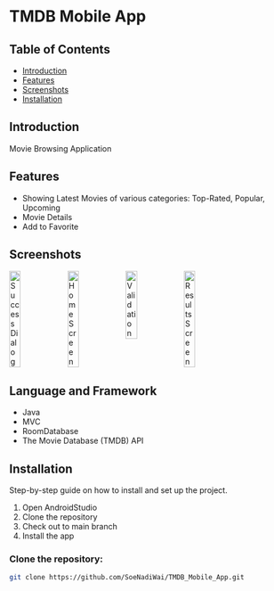 # TMDB Mobile App

## Table of Contents

- [Introduction](#introduction)
- [Features](#features)
- [Screenshots](#screenshots)
- [Installation](#installation)

## Introduction

Movie Browsing Application

## Features

- Showing Latest Movies of various categories: Top-Rated, Popular, Upcoming
- Movie Details
- Add to Favorite

## Screenshots

<div style="display: flex;">
<img src="https://github.com/user-attachments/assets/c78c9b01-0bba-4f4b-82e4-61ff3151949f" alt="Success Dialog" style="width: 20%;"/>
&nbsp; 
<img src="https://github.com/user-attachments/assets/41654a78-832b-4ac1-9ab4-7cebea3e17ce" alt="HomeScreen" style="width: 20%;"/>
&nbsp; 
<img src="https://github.com/user-attachments/assets/68b5dd7e-b851-4fc6-9b65-7bff03a590da" alt="Validation" style="width: 20%;"/>
&nbsp; 
<img src="https://github.com/user-attachments/assets/eb558c5b-2184-4e32-acb7-84da0933b35c" alt="Results Screen" style="width: 20%;"/>
</div>

## Language and Framework
- Java
- MVC
- RoomDatabase
- The Movie Database (TMDB) API

## Installation

Step-by-step guide on how to install and set up the project.
1. Open AndroidStudio
2. Clone the repository
3. Check out to main branch
4. Install the app

### Clone the repository:
```bash
git clone https://github.com/SoeNadiWai/TMDB_Mobile_App.git
